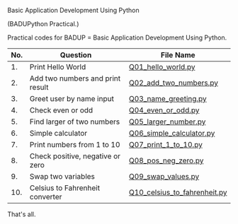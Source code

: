 Basic Application Development Using Python

(BADUPython Practical.)

Practical codes for BADUP = Basic Application Development Using Python.


| No. | Question                             | File Name                            |
|-----|--------------------------------------|--------------------------------------|
| 1.  | Print Hello World                    | [Q01_hello_world.py](Q01_hello_world.py) |
| 2.  | Add two numbers and print result     | [Q02_add_two_numbers.py](Q02_add_two_numbers.py) |
| 3.  | Greet user by name input             | [Q03_name_greeting.py](Q03_name_greeting.py) |
| 4.  | Check even or odd                    | [Q04_even_or_odd.py](#Q04_even_or_odd.py) |
| 5.  | Find larger of two numbers           | [Q05_larger_number.py](Q05_larger_number.py) |
| 6.  | Simple calculator                    | [Q06_simple_calculator.py](Q06_simple_calculator.py) |
| 7.  | Print numbers from 1 to 10           | [Q07_print_1_to_10.py](Q07_print_1_to_10.py) |
| 8.  | Check positive, negative or zero     | [Q08_pos_neg_zero.py](Q08_pos_neg_zero.py) |
| 9.  | Swap two variables                   | [Q09_swap_values.py](Q09_swap_values.py) |
| 10. | Celsius to Fahrenheit converter      | [Q10_celsius_to_fahrenheit.py](Q10_celsius_to_fahrenheit.py) |



That's all.
